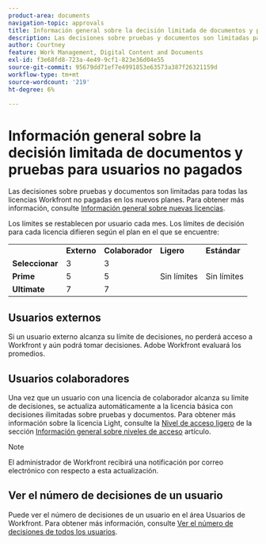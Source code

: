 ```yaml
---
product-area: documents
navigation-topic: approvals
title: Información general sobre la decisión limitada de documentos y pruebas para usuarios no pagados 
description: Las decisiones sobre pruebas y documentos son limitadas para todas las licencias de Workfront sin pago. Los límites se restablecen por usuario cada mes.
author: Courtney
feature: Work Management, Digital Content and Documents
exl-id: f3e68fd8-723a-4e49-9cf1-823e36d04e55
source-git-commit: 95679dd71ef7e4991853e63573a387f26321159d
workflow-type: tm+mt
source-wordcount: '219'
ht-degree: 6%

---
```


# Información general sobre la decisión limitada de documentos y pruebas para usuarios no pagados

Las decisiones sobre pruebas y documentos son limitadas para todas las licencias Workfront no pagadas en los nuevos planes. Para obtener más información, consulte [Información general sobre nuevas licencias](/help/quicksilver/administration-and-setup/add-users/how-access-levels-work/licenses-overview.md).

Los límites se restablecen por usuario cada mes. Los límites de decisión para cada licencia difieren según el plan en el que se encuentre:

<table>
  <tr>
   <td> 
   </td>
   <td><strong>Externo</strong> 
   </td>
   <td><strong>Colaborador</strong> 
   </td>
   <td><strong>Ligero</strong> 
   </td>
   <td><strong>Estándar</strong> 
   </td>
  </tr>
  <tr>
   <td><strong>Seleccionar</strong> 
   </td>
   <td>3 
   </td>
   <td>3 
   </td>
   <td rowspan="3" >Sin límites 
   </td>
   <td rowspan="3" >Sin límites 
   </td>
  </tr>
  <tr>
   <td><strong>Prime</strong> 
   </td>
   <td>5 
   </td>
   <td>5 
   </td>
  </tr>
  <tr>
   <td><strong>Ultimate</strong> 
   </td>
   <td>7 
   </td>
   <td>7 
   </td>
  </tr>
</table>

## Usuarios externos

Si un usuario externo alcanza su límite de decisiones, no perderá acceso a Workfront y aún podrá tomar decisiones. Adobe Workfront evaluará los promedios.

## Usuarios colaboradores

Una vez que un usuario con una licencia de colaborador alcanza su límite de decisiones, se actualiza automáticamente a la licencia básica con decisiones ilimitadas sobre pruebas y documentos. Para obtener más información sobre la licencia Light, consulte la [Nivel de acceso ligero](/help/quicksilver/administration-and-setup/add-users/how-access-levels-work/access-level-overview.md) de la sección [Información general sobre niveles de acceso](/help/quicksilver/administration-and-setup/add-users/how-access-levels-work/access-level-overview.md) artículo.

>[!NOTE]
>
>El administrador de Workfront recibirá una notificación por correo electrónico con respecto a esta actualización.


## Ver el número de decisiones de un usuario

Puede ver el número de decisiones de un usuario en el área Usuarios de Workfront. Para obtener más información, consulte [Ver el número de decisiones de todos los usuarios](/help/quicksilver/review-and-approve-work/tips-tricks-troubleshooting-approvals/view-number-of-decisions-for-users.md).
